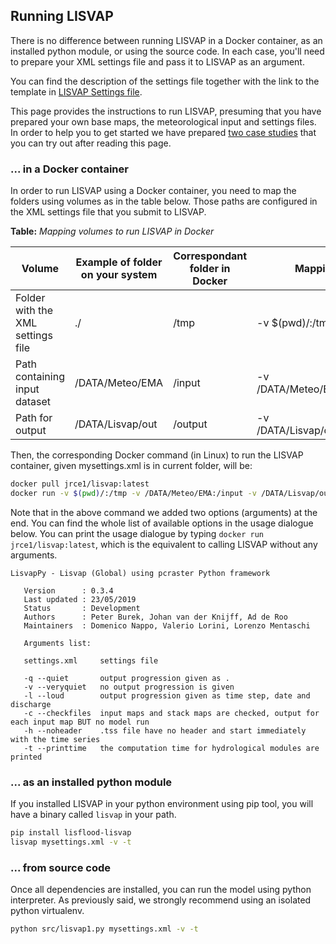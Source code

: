 ## Running LISVAP

There is no difference between running LISVAP in a Docker container, as an installed python module, or using the source code. In each case, you'll need to prepare your XML settings file and pass it to LISVAP as an argument.

You can find the description of the settings file together with the link to the template in [LISVAP Settings file](/lisflood-lisvap/3_2_LISVAP_settingsfile/).

This page provides the instructions to run LISVAP, presuming that you have prepared your own base maps, the meteorological input and settings files. 
In order to help you to get started we have prepared [two case studies](https://ec-jrc.github.io/lisflood-lisvap/6_LISVAP_tests/) that you can try out after reading this page.


### ... in a Docker container

In order to run LISVAP using a Docker container, you need to map the folders using volumes as in the table below. Those paths are configured in the XML settings file that you submit to LISVAP.


   **Table:** *Mapping volumes to run LISVAP in Docker*
   

| Volume                            |  Example of folder on your system |  Correspondant folder in Docker | Mapping                        |
| --------------------------------- | --------------------------------- | ------------------------------- | ------------------------------ |
| Folder with the XML settings file | ./                                | /tmp                            | -v $(pwd)/:/tmp                |
| Path containing input dataset     | /DATA/Meteo/EMA                   | /input                          | -v /DATA/Meteo/EMA:/input      |
| Path for output                   | /DATA/Lisvap/out                  | /output                         | -v /DATA/Lisvap/out:/output    |

Then, the corresponding Docker command (in Linux) to run the LISVAP container, given mysettings.xml is in current folder, will be:

```bash
docker pull jrce1/lisvap:latest
docker run -v $(pwd)/:/tmp -v /DATA/Meteo/EMA:/input -v /DATA/Lisvap/out:/output jrce1/lisvap:latest /tmp/mysettings.xml -v -t
```

Note that in the above command we added two options (arguments) at the end. You can find the whole list of available options in the usage dialogue below.
You can print the usage dialogue by typing `docker run jrce1/lisvap:latest`, which is the equivalent to calling LISVAP without any arguments.

 ```console
LisvapPy - Lisvap (Global) using pcraster Python framework

    Version      : 0.3.4
    Last updated : 23/05/2019
    Status       : Development
    Authors      : Peter Burek, Johan van der Knijff, Ad de Roo
    Maintainers  : Domenico Nappo, Valerio Lorini, Lorenzo Mentaschi

    Arguments list:

    settings.xml     settings file

    -q --quiet       output progression given as .
    -v --veryquiet   no output progression is given
    -l --loud        output progression given as time step, date and discharge
    -c --checkfiles  input maps and stack maps are checked, output for each input map BUT no model run
    -h --noheader    .tss file have no header and start immediately with the time series
    -t --printtime   the computation time for hydrological modules are printed

 ```

### ... as an installed python module

If you installed LISVAP in your python environment using pip tool, you will have a binary called `lisvap` in your path.

```bash
pip install lisflood-lisvap
lisvap mysettings.xml -v -t
```

### ... from source code

Once all dependencies are installed, you can run the model using python interpreter. As previously said, we strongly recommend using an isolated python virtualenv.

```bash
python src/lisvap1.py mysettings.xml -v -t
```
